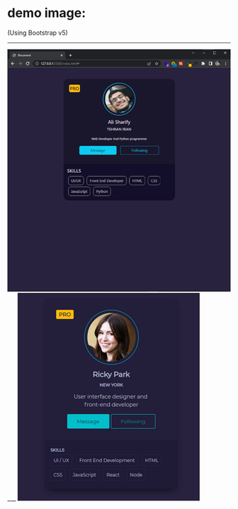 # demo image:

(Using Bootstrap v5)
___

<img src="./img/demo.png" >
___
<img src="./img/demoo.png" >